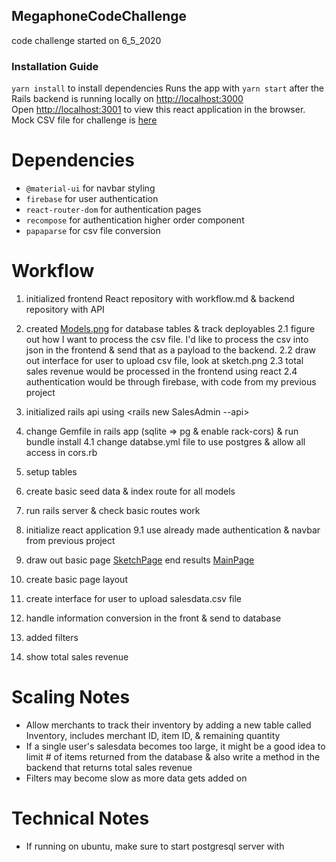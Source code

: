 ## MegaphoneCodeChallenge
code challenge started on 6_5_2020

### Installation Guide

`yarn install`  to install dependencies
Runs the app with `yarn start` after the Rails backend is running locally on [http://localhost:3000](http://localhost:3000) <br />
Open [http://localhost:3001](http://localhost:3001) to view this react application in the browser.
Mock CSV file for challenge is [here](salesdata.csv)

# Dependencies
- `@material-ui` for navbar styling
- `firebase` for user authentication
- `react-router-dom` for authentication pages
- `recompose` for authentication higher order component 
- `papaparse` for csv file conversion
  

# Workflow

1. initialized frontend React repository with workflow.md & backend repository with API
2. created [Models.png](Models.png) for database tables & track deployables
	2.1 figure out how I want to process the csv file.
	I'd like to process the csv into json in the frontend & send that as a payload to the backend.
	2.2 draw out interface for user to upload csv file, look at sketch.png
	2.3 total sales revenue would be processed in the frontend using react
	2.4 authentication would be through firebase, with code from my previous project

3. initialized rails api using <rails new SalesAdmin --api>
4. change Gemfile in rails app (sqlite => pg & enable rack-cors) & run bundle install
	4.1 change databse.yml file to use postgres & allow all access in cors.rb
5. setup tables 
7. create basic seed data & index route for all models
8. run rails server & check basic routes work 

9. initialize react application
	9.1 use already made authentication & navbar from previous project
10. draw out basic page [SketchPage](MainPage.png) end results [MainPage](mainPageScreenShot.PNG)
11. create basic page layout
12. create interface for user to upload salesdata.csv file 
13. handle information conversion in the front & send to database
14. added filters
15. show total sales revenue


# Scaling Notes
- Allow merchants to track their inventory by adding a new table called Inventory, includes merchant ID, item ID, & remaining quantity
- If a single user's salesdata becomes too large, it might be a good idea to limit # of items returned from the database & also write a method in the backend that returns total sales revenue
- Filters may become slow as more data gets added on

# Technical Notes
- If running on ubuntu, make sure to start postgresql server with <sudo service postgresql start>